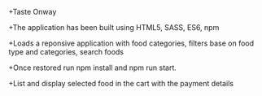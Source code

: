 
+Taste Onway

+The application has been built using HTML5, SASS, ES6, npm

+Loads a reponsive application with food categories, filters base on food type and categories, search foods

+Once restored run npm install and npm run start.

+List and display selected food in the cart with the payment details
